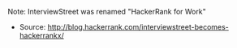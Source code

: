 Note: InterviewStreet was renamed "HackerRank for Work"

- Source: http://blog.hackerrank.com/interviewstreet-becomes-hackerrankx/